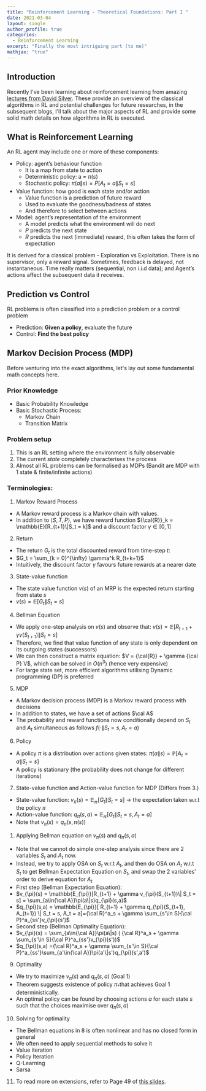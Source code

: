 ```yaml
---
title: "Reinforcement Learning - Theoretical Foundations: Part I "
date: 2021-03-04
layout: single
author_profile: true
categories:
  - Reinforcement Learning
excerpt: "Finally the most intriguing part (to me)"
mathjax: "true"
---
```

## Introduction
Recently I've been learning about reinforcement learning from amazing [lectures from David Silver](https://www.davidsilver.uk/teaching/). These provide an overview of the classical algorithms in RL and potential challenges for future researches, in the subsequent blogs, I'll talk about the major aspects of RL and provide some solid math details on how algorithms in RL is executed. 

## What is Reinforcement Learning
An RL agent may include one or more of these components:
- Policy: agent’s behaviour function
  - It is a map from state to action
  - Deterministic policy: a = $\pi(s)$
  - Stochastic policy: $\pi(a\|s) = P[A_t = a\|S_t = s]$
- Value function: how good is each state and/or action
  - Value function is a prediction of future reward
  - Used to evaluate the goodness/badness of states
  - And therefore to select between actions
- Model: agent’s representation of the environment
  - A model predicts what the environment will do next
  - $P$ predicts the next state
  - $R$ predicts the next (immediate) reward, this often takes the form of expectation

It is derived for a classical problem - Exploration vs Exploitation. There is no supervisor, only a reward signal. Sometimes, feedback is delayed, not instantaneous. Time really matters (sequential, non i.i.d data); and Agent’s actions affect the subsequent data it receives.

## Prediction vs Control
RL problems is often classified into a prediction problem or a control problem
- Prediction: **Given a policy**, evaluate the future
- Control: **Find the best policy**

## Markov Decision Process (MDP)
Before venturing into the exact algorithms, let's lay out some fundamental math concepts here.

### Prior Knowledge
- Basic Probability Knowledge
- Basic Stochastic Process:
	- Markov Chain
	- Transition Matrix

### Problem setup
1. This is an RL setting where the environment is fully observable
2. The current *state* completely characterises the process
3. Almost all RL problems can be formalised as MDPs (Bandit are MDP with 1 state & finite/infinite actions)

### Terminologies:
1. Markov Reward Process
- A Markov reward process is a Markov chain with values.
- In addition to $\langle S, T, P\rangle$, we have reward function ${\cal{R}}_k = \mathbb{E}[R_{t+1}\|S_t = k]$ and a discount factor $\gamma \in [0,1]$
2. Return
- The return $G_t$ is the total discounted reward from time-step $t$: 
- $G_t = \sum_{k = 0}^{\infty} \gamma^k R_{t+k+1}$
- Intuitively, the discount factor $\gamma$ favours future rewards at a nearer date
3. State-value function
- The state value function $v(s)$ of an MRP is the expected return starting from state $s$
- $v(s) = \mathbb{E}[G_t \| S_t = s]$
4. Bellman Equation
- We apply one-step analysis on $v(s)$ and observe that: $v(s) = \mathbb{E}[R_{t+1} + \gamma v(S_{t+1}) \| S_t = s]$
- Therefore, we find that value function of any state is only dependent on its outgoing states (successors)
- We can then construct a matrix equation: $V = {\cal{R}} + \gamma {\cal P} V$, which can be solved in $O(n^3)$ (hence very expensive)
- For large state set, more efficient algorithms utilising Dynamic programming (DP) is preferred
5. MDP
- A Markov decision process (MDP) is a Markov reward process with decisions
- In addition to states, we have a set of actions $\cal A$
- The probability and reward functions now conditionally depend on $S_t$ and $A_t$ simultaneous as follows $f(\cdot \| S_t = s, A_t = a)$
6. Policy
- A policy $π$ is a distribution over actions given states: $\pi(a\|s) = {\mathbb{P}}[A_t = a \| S_t = s]$
- A policy is stationary (the probability does not change for different iterations)
7. State-value function and Action-value function for MDP (Differs from 3.)
- State-value function: $v_{\pi}(s) = \mathbb{E_{\pi}}[G_t \| S_t = s]$ -> the expectation taken w.r.t the policy $\pi$
- Action-value function: $q_{\pi}(s,a) = \mathbb{E_{\pi}}[G_t \| S_t = s, A_t = a]$
- Note that $v_{\pi}(s) = q_{\pi}(s,\pi(s))$
1. Applying Bellman equation on $v_{\pi}(s)$ and $q_{\pi}(s,a)$
- Note that we cannot do simple one-step analysis since there are 2 variables $S_t$ and $A_t$ now.
- Instead, we try to apply OSA on $S_t$ w.r.t $A_t$, and then do OSA on $A_t$ w.r.t $S_t$ to get Bellman Expectation Equation on $S_t$, and swap the 2 variables' order to derive equation for $A_t$
- First step (Bellman Expectation Equation): 
 - $v_{\pi}(s) = \mathbb{E_{\pi}}[R_{t+1} + \gamma v_{\pi}(S_{t+1})\| S_t = s] = \sum_{a\in{\cal A}}\pi(a\|s)q_{\pi}(s,a)$ 
 - $q_{\pi}(s,a) = \mathbb{E_{\pi}}[ R_{t+1} + \gamma q_{\pi}(S_{t+1}, A_{t+1}) \| S_t = s, A_t = a]={\cal R}^a_s + \gamma \sum_{s'\in S}{\cal P}^a_{ss'}v_{\pi}(s')$
- Second step (Bellman Optimality Equation):
-  $v_{\pi}(s) =  \sum_{a\in{\cal A}}\pi(a\|s) ( {\cal R}^a_s + \gamma \sum_{s'\in S}{\cal P}^a_{ss'}v_{\pi}(s'))$
- $q_{\pi}(s,a) ={\cal R}^a_s + \gamma \sum_{s'\in S}{\cal P}^a_{ss'}\sum_{a'\in{\cal A}}\pi(a'\|s')q_{\pi}(s',a')$
9. Optimality
- We try to maximize  $v_{\pi}(s)$ and $q_{\pi}(s,a)$ (Goal 1)
- Theorem suggests existence of policy $\pi_*$that achieves Goal 1 deterministically.
- An optimal policy can be found by choosing actions $a$ for each state $s$ such that the choices maximise over $q_{\pi}(s,a)$
10. Solving for optimality
- The Bellman equations in 8 is often nonlinear and has no closed form in general
- We often need to apply sequential methods to solve it
 - Value iteration
 - Policy Iteration
 - Q-Learning
 - Sarsa
11. To read more on extensions, refer to Page 49 of [this slides](https://www.davidsilver.uk/wp-content/uploads/2020/03/MDP.pdf).


